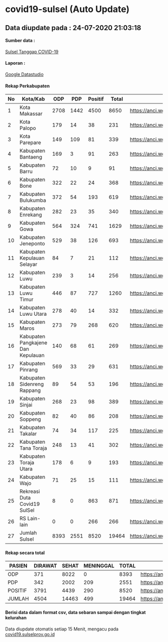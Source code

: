 
# covid19-sulsel (Auto Update)

## Data diupdate pada : 24-07-2020 21:03:18

#### Sumber data :
[Sulsel Tanggap COVID-19](https://covid19.sulselprov.go.id)

#### Laporan :
[Google Datastudio](https://datastudio.google.com/s/jythWGc1j4w)

#### Rekap Perkabupaten 
|No|Kota/Kab|ODP|PDP|Positif|Total|Link|
| --- | --- | --- | --- | --- | --- | --- |
|1|Kota Makassar|2708|1442|4500|8650|https://anci.web.id/cor/kota_makassar|
|2|Kota Palopo|179|14|38|231|https://anci.web.id/cor/kota_palopo|
|3|Kota Parepare|149|109|81|339|https://anci.web.id/cor/kota_parepare|
|4|Kabupaten Bantaeng|169|3|91|263|https://anci.web.id/cor/kabupaten_bantaeng|
|5|Kabupaten Barru|72|10|9|91|https://anci.web.id/cor/kabupaten_barru|
|6|Kabupaten Bone|322|22|24|368|https://anci.web.id/cor/kabupaten_bone|
|7|Kabupaten Bulukumba|372|54|193|619|https://anci.web.id/cor/kabupaten_bulukumba|
|8|Kabupaten Enrekang|282|23|35|340|https://anci.web.id/cor/kabupaten_enrekang|
|9|Kabupaten Gowa|564|324|741|1629|https://anci.web.id/cor/kabupaten_gowa|
|10|Kabupaten Jeneponto|529|38|126|693|https://anci.web.id/cor/kabupaten_jeneponto|
|11|Kabupaten Kepulauan Selayar|84|7|21|112|https://anci.web.id/cor/kabupaten_kepulauan_selayar|
|12|Kabupaten Luwu|239|3|14|256|https://anci.web.id/cor/kabupaten_luwu|
|13|Kabupaten Luwu Timur|446|87|727|1260|https://anci.web.id/cor/kabupaten_luwu_timur|
|14|Kabupaten Luwu Utara|278|40|14|332|https://anci.web.id/cor/kabupaten_luwu_utara|
|15|Kabupaten Maros|273|79|268|620|https://anci.web.id/cor/kabupaten_maros|
|16|Kabupaten Pangkajene Dan Kepulauan|140|68|61|269|https://anci.web.id/cor/kabupaten_pangkajene_dan_kepulauan|
|17|Kabupaten Pinrang|569|33|29|631|https://anci.web.id/cor/kabupaten_pinrang|
|18|Kabupaten Sidenreng Rappang|89|54|53|196|https://anci.web.id/cor/kabupaten_sidenreng_rappang|
|19|Kabupaten Sinjai|268|23|98|389|https://anci.web.id/cor/kabupaten_sinjai|
|20|Kabupaten Soppeng|82|40|86|208|https://anci.web.id/cor/kabupaten_soppeng|
|21|Kabupaten Takalar|74|34|117|225|https://anci.web.id/cor/kabupaten_takalar|
|22|Kabupaten Tana Toraja|248|13|41|302|https://anci.web.id/cor/kabupaten_tana_toraja|
|23|Kabupaten Toraja Utara|178|6|9|193|https://anci.web.id/cor/kabupaten_toraja_utara|
|24|Kabupaten Wajo|71|25|15|111|https://anci.web.id/cor/kabupaten_wajo|
|25|Rekreasi Duta Covid19 SulSel|8|0|863|871|https://anci.web.id/cor/rekreasi_duta_covid19_sulsel|
|26|RS Lain-lain|0|0|266|266|https://anci.web.id/cor/rs_lain-lain|
|27|Jumlah Sulsel|8393|2551|8520|19464|https://anci.web.id/cor/jumlah_sulsel|

#### Rekap secara total

| PASIEN | DIRAWAT | SEHAT | MENINGGAL | TOTAL | LINK |
| ---- | -------- | ---- | ---- |  ---- | ---- |
| ODP | 371 | 8022 | 0 | 8393 | https://anci.web.id/cor/odp_detail.html |
| PDP | 342 | 2002 | 209 | 2551 | https://anci.web.id/cor/pdp_detail.html |
| POSITIF | 3791 | 4439 | 290 | 8520 | https://anci.web.id/cor/positif_detail.html |
| JUMLAH | 4504 | 14463 | 499 | 19464 | https://anci.web.id/cor/jumlah_sulsel/ |

 
#### Berisi data dalam format csv, data sebaran sampai dengan tingkat kelurahan

Data diupdate otomatis setiap 15 Menit, mengacu pada [covid19.sulselprov.go.id](https://covid19.sulselprov.go.id)


